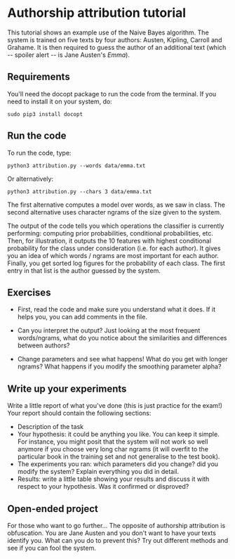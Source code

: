 # Authorship attribution tutorial

This tutorial shows an example use of the Naive Bayes algorithm. The system is trained on five texts by four authors: Austen, Kipling, Carroll and Grahame. It is then required to guess the author of an additional text (which -- spoiler alert -- is Jane Austen's *Emma*).


## Requirements

You'll need the docopt package to run the code from the terminal. If you need to install it on your system, do:

    sudo pip3 install docopt


## Run the code

To run the code, type:

    python3 attribution.py --words data/emma.txt

Or alternatively:

    python3 attribution.py --chars 3 data/emma.txt

The first alternative computes a model over words, as we saw in class. The second alternative uses character ngrams of the size given to the system.

The output of the code tells you which operations the classifier is currently performing: computing prior probabilities, conditional probabilities, etc. Then, for illustration, it outputs the 10 features with highest conditional probability for the class under consideration (i.e. for each author). It gives you an idea of which words / ngrams are most important for each author. Finally, you get sorted log figures for the probability of each class. The first entry in that list is the author guessed by the system.


## Exercises

* First, read the code and make sure you understand what it does. If it helps you, you can add comments in the file.

* Can you interpret the output? Just looking at the most frequent words/ngrams, what do you notice about the similarities and differences between authors?

* Change parameters and see what happens! What do you get with longer ngrams? What happens if you modify the smoothing parameter alpha?


## Write up your experiments

Write a little report of what you've done (this is just practice for the exam!) Your report should contain the following sections:

* Description of the task
* Your hypothesis: it could be anything you like. You can keep it simple. For instance, you might posit that the system will not work so well anymore if you choose very long char ngrams (it will overfit to the particular book in the training set and not generalise to the test book).
* The experiments you ran: which parameters did you change? did you modify the system? Explain everything you did in detail.
* Results: write a little table showing your results and discuss it with respect to your hypothesis. Was it confirmed or disproved?


## Open-ended project

For those who want to go further... The opposite of authorship attribution is obfuscation. You are Jane Austen and you don't want to have your texts identify you. What can you do to prevent this? Try out different methods and see if you can fool the system.
